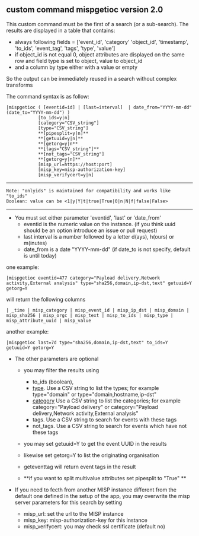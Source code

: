 
## custom command mispgetioc version 2.0
This custom command must be the first of a search (or a sub-search). The results are displayed in a table that contains:


- always following fields = ['event_id', 'category' 'object_id', 'timestamp', 'to_ids', 'event_tag', 'tags', 'type', 'value']
- if object_id is not equal 0, object attributes are displayed on the same row and field type is set to object, value to object_id
- and a column by type either with a value or empty

So the output can be immediately reused in a search without complex transforms

The command syntax is as follow:

    |mispgetioc ( [eventid=id] | [last=interval]  | date_from="YYYY-mm-dd" (date_to="YYYY-mm-dd") )
                [to_ids=y|n]
                [category="CSV_string"]
                [type="CSV_string"]
                **[pipesplit=y|n]**
                **[getuuid=y|n]**
                **[getorg=y|n**
                **[tags="CSV_string"]**
                **[not_tags="CSV_string"]
                **[getorg=y|n]**
                [misp_url=https://host:port] 
                [misp_key=misp-authorization-key]
                [misp_verifycert=y|n]                 
                
----
    Note: "onlyids" is maintained for compatibility and works like "to_ids"
    Boolean: value can be <1|y|Y|t|true|True|0|n|N|f|false|False>
----
- You must set either parameter 'eventid', 'last' or 'date_from'
    + eventid is the numeric value on the instance. (if you think uuid should be an option introduce an issue or pull request)
    + last interval is a number followed by a letter d(ays), h(ours) or m(inutes)
    + date_from is a date "YYYY-mm-dd" (if date_to is not specify, default is until today)

one example:

    |mispgetioc eventid=477 category="Payload delivery,Network activity,External analysis" type="sha256,domain,ip-dst,text" getuuid=Y getorg=Y

will return the following columns

    | _time | misp_category | misp_event_id | misp_ip_dst | misp_domain | misp_sha256 | misp_orgc | misp_text | misp_to_ids | misp_type | misp_attribute_uuid | misp_value

another example:

    |mispgetioc last=7d type="sha256,domain,ip-dst,text" to_ids=Y getuuid=Y getorg=Y


- The other parameters are optional
    + you may filter the results using
        - to_ids (boolean),
        - [type](https://www.circl.lu/doc/misp/categories-and-types/#types). Use a CSV string to list the types; for example type="domain" or type="domain,hostname,ip-dst"
        - [category](https://www.circl.lu/doc/misp/categories-and-types/#categories) Use a CSV string to list the categories; for example category="Payload delivery" or category="Payload delivery,Network activity,External analysis"
        - tags. Use a CSV string to search for events with these tags
        - not_tags. Use a CSV string to search for events which have not these tags

    + you may set getuuid=Y to get the event UUID in the results 
    + likewise set getorg=Y to list the originating organisation
    + geteventtag will return event tags in the result
    + **if you want to split multivalue attributes set pipesplit to "True" **

- If you need to fecth from another MISP instance different from the default one defined in the setup of the app, you may overwrite the misp server parameters for this search by setting
    + misp_url: set the url to the MISP instance
    + misp_key: misp-authorization-key for this instance
    + misp_verifycert: you may check ssl certificate (default no)  
